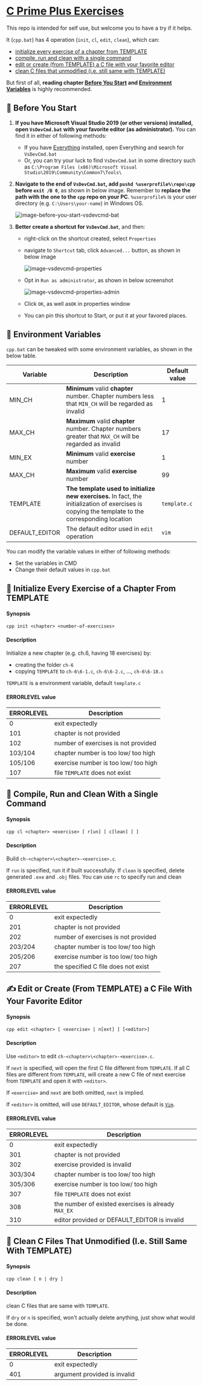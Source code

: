 # [C Prime Plus Exercises](https://github.com/lxvs/cpp)

This repo is intended for self use, but welcome you to have a try if it helps.

It (`cpp.bat`) has 4 operation (`init`, `cl`, `edit`, `clean`), which can:

- [initialize every exercise of a chapter from TEMPLATE](#slot_machine-initialize-every-exercise-of-a-chapter-from-template)
- [compile, run and clean with a single command](#guitar-compile-run-and-clean-with-a-single-command)
- [edit or create (from TEMPLATE) a C file with your favorite editor](#writing_hand-edit-or-create-from-template-a-c-file-with-your-favorite-editor)
- [clean C files that unmodified (i.e. still same with TEMPLATE)](#bathtub-clean-c-files-that-unmodified-ie-still-same-with-template)

But first of all, **reading chapter [Before You Start](#trumpet-before-you-start) and [Environment Variables](#symbols-environment-variables)** is highly recommended.



## :trumpet: Before You Start

1. **If you have Microsoft Visual Studio 2019 (or other versions) installed, open `VsDevCmd.bat` with your favorite editor (as administrator).** You can find it in either of following methods:

   - If you have [Everything](https://en.wikipedia.org/wiki/Everything_(software)) installed, open Everything and search for `VsDevCmd.bat`
   - Or, you can try your luck to find `VsDevCmd.bat` in some directory such as `C:\Program Files (x86)\Microsoft Visual Studio\2019\Community\Common7\Tools\`

2. **Navigate to the end of `VsDevCmd.bat`, add `pushd %userprofile%\repo\cpp` before `exit /B 0`**, as shown in below image. Remember to **replace the path with the one to the `cpp` repo on your PC**. `%userprofile%` is your user directory (e.g. `C:\Users\your-name`) in Windows OS.

   ![image-before-you-start-vsdevcmd-bat](\README.assets\image-before-you-start-vsdevcmd-bat.png)

3. **Better create a shortcut for `VsDevCmd.bat`**, and then:

   - right-click on the shortcut created, select `Properties`

   - navigate to `Shortcut` tab, click `Advanced...` button, as shown in below image

     ![image-vsdevcmd-properties](\README.assets\image-vsdevcmd-properties.png)

   - Opt in `Run as administrator`, as shown in below screenshot

     ![image-vsdevcmd-properties-admin](\README.assets\image-vsdevcmd-properties-admin.png)

   - Click `OK`, as well as`OK` in properties window

   - You can pin this shortcut to Start, or put it at your favored places.



## :symbols: Environment Variables

`cpp.bat` can be tweaked with some environment variables, as shown in the below table.

| Variable       | Description                                                  | Default value |
| -------------- | ------------------------------------------------------------ | ------------- |
| MIN_CH         | **Minimum** valid **chapter** number. Chapter numbers less that `MIN_CH` will be regarded as invalid | 1             |
| MAX_CH         | **Maximum** valid **chapter** number. Chapter numbers greater that `MAX_CH` will be regarded as invalid | 17            |
| MIN_EX         | **Minimum** valid **exercise** number                        | 1             |
| MAX_CH         | **Maximum** valid **exercise** number                        | 99            |
| TEMPLATE       | **The template used to initialize new exercises.** In fact, the initialization of exercises is copying the template to the corresponding location | `template.c`  |
| DEFAULT_EDITOR | The default editor used in `edit` operation                  | `vim`         |

You can modify the variable values in either of following methods:

* Set the variables in CMD
* Change their default values in `cpp.bat`



## :slot_machine: Initialize Every Exercise of a Chapter From TEMPLATE

#### Synopsis

```
cpp init <chapter> <number-of-exercises>
```

#### Description

Initialize a new chapter (e.g. ch.6, having 18 exercises) by:

- creating the folder `ch-6`
- copying `TEMPLATE` to `ch-6\6-1.c`, `ch-6\6-2.c`, ..., `ch-6\6-18.c`

`TEMPLATE` is a environment variable, default `template.c`

#### ERRORLEVEL value

| ERRORLEVEL | Description                          |
| ---------- | ------------------------------------ |
| 0          | exit expectedly                      |
| 101        | chapter is not provided              |
| 102        | number of exercises is not provided  |
| 103/104    | chapter number is too low/ too high  |
| 105/106    | exercise number is too low/ too high |
| 107        | file `TEMPLATE` does not exist       |



## :guitar: Compile, Run and Clean With a Single Command

#### Synopsis

```
cpp cl <chapter> <exercise> [ r[un] [ c[lean] ] ]
```

#### Description

Build `ch-<chapter>\<chapter>-<exercise>.c`.

If `run` is specified, run it if built successfully. If `clean` is specified, delete generated `.exe` and `.obj` files. You can use `rc` to specify run and clean

#### ERRORLEVEL value

| ERRORLEVEL | Description                          |
| ---------- | ------------------------------------ |
| 0          | exit expectedly                      |
| 201        | chapter is not provided              |
| 202        | number of exercises is not provided  |
| 203/204    | chapter number is too low/ too high  |
| 205/206    | exercise number is too low/ too high |
| 207        | the specified C file does not exist  |



## :writing_hand: Edit or Create (From TEMPLATE) a C File With Your Favorite Editor

#### Synopsis

```
cpp edit <chapter> [ <exercise> | n[ext] ] [<editor>]
```

#### Description

Use `<editor>` to edit `ch-<chapter>\<chapter>-<exercise>.c`.

If `next` is specified, will open the first C file different from `TEMPLATE`. If all C files are different from `TEMPLATE`, will create a new C file of next exercise from `TEMPLATE` and open it with `<editor>`.

If `<exercise>` and `next` are both omitted, `next` is implied.

If `<editor>` is omitted, will use `DEFAULT_EDITOR`, whose default is [`Vim`](https://en.wikipedia.org/wiki/Vim_(text_editor)).

#### ERRORLEVEL value

| ERRORLEVEL | Description                                         |
| ---------- | --------------------------------------------------- |
| 0          | exit expectedly                                     |
| 301        | chapter is not provided                             |
| 302        | exercise provided is invalid                        |
| 303/304    | chapter number is too low/ too high                 |
| 305/306    | exercise number is too low/ too high                |
| 307        | file `TEMPLATE` does not exist                      |
| 308        | the number of existed exercises is already `MAX_EX` |
| 310        | editor provided or DEFAULT_EDITOR is invalid        |



## :bathtub: Clean C Files That Unmodified (I.e. Still Same With TEMPLATE)

#### Synopsis

```
cpp clean [ n | dry ]
```

#### Description

clean C files that are same with `TEMPLATE`.

If `dry` or `n` is specified, won't actually delete anything, just show what would be done.

#### ERRORLEVEL value

| ERRORLEVEL | Description                  |
| ---------- | ---------------------------- |
| 0          | exit expectedly              |
| 401        | argument provided is invalid |

